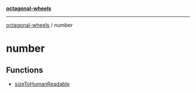 [**octagonal-wheels**](../../../README.md)

***

[octagonal-wheels](../../../globals.md) / number

# number

## Functions

- [sizeToHumanReadable](functions/sizeToHumanReadable.md)
